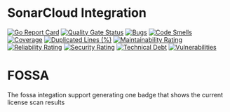 # SonarCloud Integration
[![Go Report Card](https://goreportcard.com/badge/github.com/pavedroad-io/integrations)](https://goreportcard.com/report/github.com/pavedroad-io/integrations)
[![Quality Gate Status](https://sonarcloud.io/api/project_badges/measure?project=pavedroad-io_integrations&metric=alert_status)](https://sonarcloud.io/dashboard?id=pavedroad-io_integrations)
[![Bugs](https://sonarcloud.io/api/project_badges/measure?project=pavedroad-io_integrations&metric=bugs)](https://sonarcloud.io/dashboard?id=pavedroad-io_integrations)
[![Code Smells](https://sonarcloud.io/api/project_badges/measure?project=pavedroad-io_integrations&metric=code_smells)](https://sonarcloud.io/dashboard?id=pavedroad-io_integrations)
[![Coverage](https://sonarcloud.io/api/project_badges/measure?project=pavedroad-io_integrations&metric=coverage)](https://sonarcloud.io/dashboard?id=pavedroad-io_integrations)
[![Duplicated Lines (%)](https://sonarcloud.io/api/project_badges/measure?project=pavedroad-io_integrations&metric=duplicated_lines_density)](https://sonarcloud.io/dashboard?id=pavedroad-io_integrations)
[![Maintainability Rating](https://sonarcloud.io/api/project_badges/measure?project=pavedroad-io_integrations&metric=sqale_rating)](https://sonarcloud.io/dashboard?id=pavedroad-io_integrations)
[![Reliability Rating](https://sonarcloud.io/api/project_badges/measure?project=pavedroad-io_integrations&metric=reliability_rating)](https://sonarcloud.io/dashboard?id=pavedroad-io_integrations)
[![Security Rating](https://sonarcloud.io/api/project_badges/measure?project=pavedroad-io_integrations&metric=security_rating)](https://sonarcloud.io/dashboard?id=pavedroad-io_integrations)
[![Technical Debt](https://sonarcloud.io/api/project_badges/measure?project=pavedroad-io_integrations&metric=sqale_index)](https://sonarcloud.io/dashboard?id=pavedroad-io_integrations)
[![Vulnerabilities](https://sonarcloud.io/api/project_badges/measure?project=pavedroad-io_integrations&metric=vulnerabilities)](https://sonarcloud.io/dashboard?id=pavedroad-io_integrations)

# FOSSA

The fossa integation support generating one badge that shows the current license scan results

